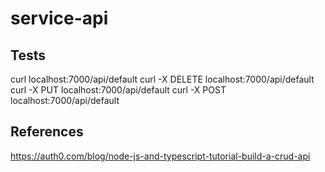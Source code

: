 # service-api

## Tests
curl localhost:7000/api/default
curl -X DELETE localhost:7000/api/default
curl -X PUT localhost:7000/api/default
curl -X POST localhost:7000/api/default

## References
https://auth0.com/blog/node-js-and-typescript-tutorial-build-a-crud-api